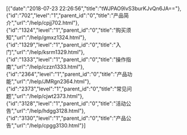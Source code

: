 [{"date":"2018-07-23 22:26:56","title":"tWJPAO9lvS3burKJvQn6JA=="},{"id":"702","level":"1","parent_id":"0","title":"产品简介","url":"/help/cpjj702.html"},{"id":"1324","level":"1","parent_id":"0","title":"购买须知","url":"/help/gmxz1324.html"},{"id":"1329","level":"1","parent_id":"0","title":"入门","url":"/help/ksrm1329.html"},{"id":"1333","level":"1","parent_id":"0","title":"操作指南","url":"/help/czzn1333.html"},{"id":"2364","level":"1","parent_id":"0","title":"产品功能","url":"/help/JMRgn2364.html"},{"id":"2373","level":"1","parent_id":"0","title":"常见问题","url":"/help/cjwt2373.html"},{"id":"3128","level":"1","parent_id":"0","title":"活动公告","url":"/help/hdgg3128.html"},{"id":"3130","level":"1","parent_id":"0","title":"产品公告","url":"/help/cpgg3130.html"}]